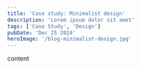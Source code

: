 ```yaml
---
title: 'Case study: Minimalist design'
description: 'Lorem ipsum dolor sit amet'
tags: ['Case Study', 'Design']
pubDate: 'Dec 25 2024'
heroImage: '/blog-minimalist-design.jpg'
---
```



content